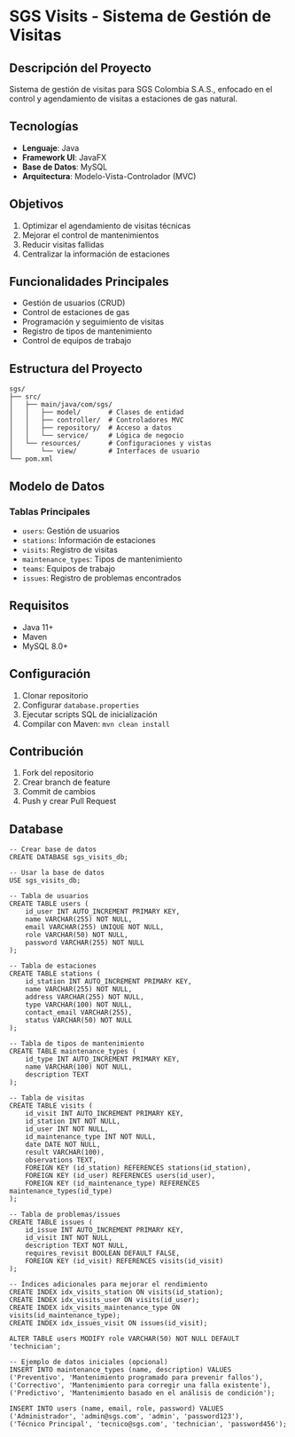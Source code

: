 # SGS Visits - Sistema de Gestión de Visitas

## Descripción del Proyecto
Sistema de gestión de visitas para SGS Colombia S.A.S., enfocado en el control y agendamiento de visitas a estaciones de gas natural.

## Tecnologías
- **Lenguaje**: Java
- **Framework UI**: JavaFX
- **Base de Datos**: MySQL
- **Arquitectura**: Modelo-Vista-Controlador (MVC)

## Objetivos
1. Optimizar el agendamiento de visitas técnicas
2. Mejorar el control de mantenimientos
3. Reducir visitas fallidas
4. Centralizar la información de estaciones

## Funcionalidades Principales
- Gestión de usuarios (CRUD)
- Control de estaciones de gas
- Programación y seguimiento de visitas
- Registro de tipos de mantenimiento
- Control de equipos de trabajo

## Estructura del Proyecto
```
sgs/
├── src/
│   ├── main/java/com/sgs/
│   │   ├── model/       # Clases de entidad
│   │   ├── controller/  # Controladores MVC
│   │   ├── repository/  # Acceso a datos
│   │   └── service/     # Lógica de negocio
│   └── resources/       # Configuraciones y vistas
│       └── view/        # Interfaces de usuario
└── pom.xml
```

## Modelo de Datos
### Tablas Principales
- `users`: Gestión de usuarios
- `stations`: Información de estaciones
- `visits`: Registro de visitas
- `maintenance_types`: Tipos de mantenimiento
- `teams`: Equipos de trabajo
- `issues`: Registro de problemas encontrados

## Requisitos
- Java 11+
- Maven
- MySQL 8.0+

## Configuración
1. Clonar repositorio
2. Configurar `database.properties`
3. Ejecutar scripts SQL de inicialización
4. Compilar con Maven: `mvn clean install`

## Contribución
1. Fork del repositorio
2. Crear branch de feature
3. Commit de cambios
4. Push y crear Pull Request

## Database

```
-- Crear base de datos
CREATE DATABASE sgs_visits_db;

-- Usar la base de datos
USE sgs_visits_db;

-- Tabla de usuarios
CREATE TABLE users (
    id_user INT AUTO_INCREMENT PRIMARY KEY,
    name VARCHAR(255) NOT NULL,
    email VARCHAR(255) UNIQUE NOT NULL,
    role VARCHAR(50) NOT NULL,
    password VARCHAR(255) NOT NULL
);

-- Tabla de estaciones
CREATE TABLE stations (
    id_station INT AUTO_INCREMENT PRIMARY KEY,
    name VARCHAR(255) NOT NULL,
    address VARCHAR(255) NOT NULL,
    type VARCHAR(100) NOT NULL,
    contact_email VARCHAR(255),
    status VARCHAR(50) NOT NULL
);

-- Tabla de tipos de mantenimiento
CREATE TABLE maintenance_types (
    id_type INT AUTO_INCREMENT PRIMARY KEY,
    name VARCHAR(100) NOT NULL,
    description TEXT
);

-- Tabla de visitas
CREATE TABLE visits (
    id_visit INT AUTO_INCREMENT PRIMARY KEY,
    id_station INT NOT NULL,
    id_user INT NOT NULL,
    id_maintenance_type INT NOT NULL,
    date DATE NOT NULL,
    result VARCHAR(100),
    observations TEXT,
    FOREIGN KEY (id_station) REFERENCES stations(id_station),
    FOREIGN KEY (id_user) REFERENCES users(id_user),
    FOREIGN KEY (id_maintenance_type) REFERENCES maintenance_types(id_type)
);

-- Tabla de problemas/issues
CREATE TABLE issues (
    id_issue INT AUTO_INCREMENT PRIMARY KEY,
    id_visit INT NOT NULL,
    description TEXT NOT NULL,
    requires_revisit BOOLEAN DEFAULT FALSE,
    FOREIGN KEY (id_visit) REFERENCES visits(id_visit)
);

-- Índices adicionales para mejorar el rendimiento
CREATE INDEX idx_visits_station ON visits(id_station);
CREATE INDEX idx_visits_user ON visits(id_user);
CREATE INDEX idx_visits_maintenance_type ON visits(id_maintenance_type);
CREATE INDEX idx_issues_visit ON issues(id_visit);

ALTER TABLE users MODIFY role VARCHAR(50) NOT NULL DEFAULT 'technician';

-- Ejemplo de datos iniciales (opcional)
INSERT INTO maintenance_types (name, description) VALUES 
('Preventivo', 'Mantenimiento programado para prevenir fallos'),
('Correctivo', 'Mantenimiento para corregir una falla existente'),
('Predictivo', 'Mantenimiento basado en el análisis de condición');

INSERT INTO users (name, email, role, password) VALUES 
('Administrador', 'admin@sgs.com', 'admin', 'password123'),
('Técnico Principal', 'tecnico@sgs.com', 'technician', 'password456');

```